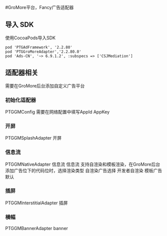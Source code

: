 #GroMore平台，Fancy广告适配器

## 导入 SDK
使用CocoaPods导入SDK

```shell
pod 'PTGAdFramework', '2.2.80'
pod 'PTGGroMoreAdapter','2.2.80.0'            
pod 'Ads-CN', '~> 6.9.1.2', :subspecs => ['CSJMediation']
```

## 适配器相关
需要在GroMore后台添加自定义广告平台

### 初始化适配器
PTGGMConfig
需要在网络配置中填写AppId AppKey
   
### 开屏
PTGGMSplashAdapter               开屏

### 信息流
PTGGMNativeAdapter               信息流
信息流 支持自渲染和模板渲染，在GroMore后台添加广告位下的代码位时，选择渲染类型
自渲染广告选择 开发者自渲染 
模板广告 默认

### 插屏
PTGGMInterstitialAdapter         插屏

### 横幅
PTGGMBannerAdapter               banner

